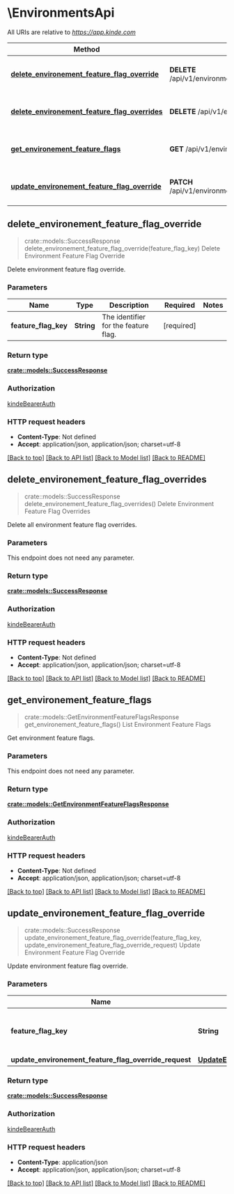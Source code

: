 # \EnvironmentsApi

All URIs are relative to *https://app.kinde.com*

Method | HTTP request | Description
------------- | ------------- | -------------
[**delete_environement_feature_flag_override**](EnvironmentsApi.md#delete_environement_feature_flag_override) | **DELETE** /api/v1/environment/feature_flags/{feature_flag_key} | Delete Environment Feature Flag Override
[**delete_environement_feature_flag_overrides**](EnvironmentsApi.md#delete_environement_feature_flag_overrides) | **DELETE** /api/v1/environment/feature_flags | Delete Environment Feature Flag Overrides
[**get_environement_feature_flags**](EnvironmentsApi.md#get_environement_feature_flags) | **GET** /api/v1/environment/feature_flags | List Environment Feature Flags
[**update_environement_feature_flag_override**](EnvironmentsApi.md#update_environement_feature_flag_override) | **PATCH** /api/v1/environment/feature_flags/{feature_flag_key} | Update Environment Feature Flag Override



## delete_environement_feature_flag_override

> crate::models::SuccessResponse delete_environement_feature_flag_override(feature_flag_key)
Delete Environment Feature Flag Override

Delete environment feature flag override.

### Parameters


Name | Type | Description  | Required | Notes
------------- | ------------- | ------------- | ------------- | -------------
**feature_flag_key** | **String** | The identifier for the feature flag. | [required] |

### Return type

[**crate::models::SuccessResponse**](success_response.md)

### Authorization

[kindeBearerAuth](../README.md#kindeBearerAuth)

### HTTP request headers

- **Content-Type**: Not defined
- **Accept**: application/json, application/json; charset=utf-8

[[Back to top]](#) [[Back to API list]](../README.md#documentation-for-api-endpoints) [[Back to Model list]](../README.md#documentation-for-models) [[Back to README]](../README.md)


## delete_environement_feature_flag_overrides

> crate::models::SuccessResponse delete_environement_feature_flag_overrides()
Delete Environment Feature Flag Overrides

Delete all environment feature flag overrides.

### Parameters

This endpoint does not need any parameter.

### Return type

[**crate::models::SuccessResponse**](success_response.md)

### Authorization

[kindeBearerAuth](../README.md#kindeBearerAuth)

### HTTP request headers

- **Content-Type**: Not defined
- **Accept**: application/json, application/json; charset=utf-8

[[Back to top]](#) [[Back to API list]](../README.md#documentation-for-api-endpoints) [[Back to Model list]](../README.md#documentation-for-models) [[Back to README]](../README.md)


## get_environement_feature_flags

> crate::models::GetEnvironmentFeatureFlagsResponse get_environement_feature_flags()
List Environment Feature Flags

Get environment feature flags.

### Parameters

This endpoint does not need any parameter.

### Return type

[**crate::models::GetEnvironmentFeatureFlagsResponse**](get_environment_feature_flags_response.md)

### Authorization

[kindeBearerAuth](../README.md#kindeBearerAuth)

### HTTP request headers

- **Content-Type**: Not defined
- **Accept**: application/json, application/json; charset=utf-8

[[Back to top]](#) [[Back to API list]](../README.md#documentation-for-api-endpoints) [[Back to Model list]](../README.md#documentation-for-models) [[Back to README]](../README.md)


## update_environement_feature_flag_override

> crate::models::SuccessResponse update_environement_feature_flag_override(feature_flag_key, update_environement_feature_flag_override_request)
Update Environment Feature Flag Override

Update environment feature flag override.

### Parameters


Name | Type | Description  | Required | Notes
------------- | ------------- | ------------- | ------------- | -------------
**feature_flag_key** | **String** | The identifier for the feature flag. | [required] |
**update_environement_feature_flag_override_request** | [**UpdateEnvironementFeatureFlagOverrideRequest**](UpdateEnvironementFeatureFlagOverrideRequest.md) | Flag details. | [required] |

### Return type

[**crate::models::SuccessResponse**](success_response.md)

### Authorization

[kindeBearerAuth](../README.md#kindeBearerAuth)

### HTTP request headers

- **Content-Type**: application/json
- **Accept**: application/json, application/json; charset=utf-8

[[Back to top]](#) [[Back to API list]](../README.md#documentation-for-api-endpoints) [[Back to Model list]](../README.md#documentation-for-models) [[Back to README]](../README.md)

